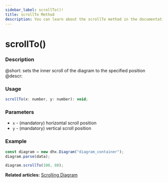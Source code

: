 ```yaml
---
sidebar_label: scrollTo()!
title: scrollTo Method
description: You can learn about the scrollTo method in the documentation of the DHTMLX JavaScript Diagram library. Browse developer guides and API reference, try out code examples and live demos, and download a free 30-day evaluation version of DHTMLX Diagram.
---
```


# scrollTo()

### Description

@short: sets the inner scroll of the diagram to the specified position
@descr:

### Usage

~~~jsx
scrollTo(x: number, y: number): void;
~~~

### Parameters

- `x` - (mandatory) horizontal scroll position
- `y` - (mandatory) vertical scroll position

### Example

~~~jsx {4}
const diagram = new dhx.Diagram("diagram_container");
diagram.parse(data);

diagram.scrollTo(100, 80);
~~~

**Related articles:** [Scrolling Diagram](../../../guides/diagram/scrolling_diagram/)
